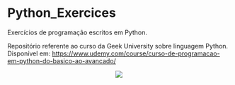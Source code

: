 # Python_Exercices
Exercícios de programação escritos em Python.

Repositório referente ao curso da Geek University sobre linguagem Python. 
Disponível em: https://www.udemy.com/course/curso-de-programacao-em-python-do-basico-ao-avancado/

<p align="center">
  <img src="https://user-images.githubusercontent.com/49538805/70857548-4bfa9b80-1ecf-11ea-8804-d00a511fb897.jpg">
</p>
